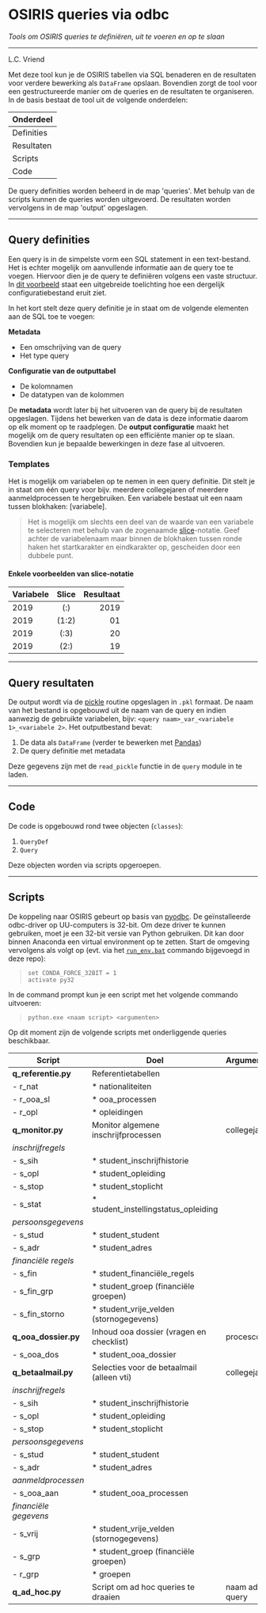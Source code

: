 # OSIRIS queries via odbc
*Tools om OSIRIS queries te definiëren, uit te voeren en op te slaan*

---

L.C. Vriend

Met deze tool kun je de OSIRIS tabellen via SQL benaderen en de resultaten voor verdere bewerking als `DataFrame` opslaan. Bovendien zorgt de tool voor een gestructureerde manier om de queries en de resultaten te organiseren. In de basis bestaat de tool uit de volgende onderdelen:

| Onderdeel  |
| ---------- |
| Definities |
| Resultaten |
| Scripts    |
| Code       |

De query definities worden beheerd in de map 'queries'. Met behulp van de scripts kunnen de queries worden uitgevoerd. De resultaten worden vervolgens in de map 'output' opgeslagen.

---

## Query definities
Een query is in de simpelste vorm een SQL statement in een text-bestand. Het is echter mogelijk om aanvullende informatie aan de query toe te voegen. Hiervoor dien je de query te definiëren volgens een vaste structuur. In [dit voorbeeld](https://github.com/uu-csa/osiris_query/blob/master/queries/_template_.ini) staat een uitgebreide toelichting hoe een dergelijk configuratiebestand eruit ziet.

In het kort stelt deze query definitie je in staat om de volgende elementen aan de SQL toe te voegen:

**Metadata**
* Een omschrijving van de query
* Het type query

**Configuratie van de outputtabel**
* De kolomnamen
* De datatypen van de kolommen

De **metadata** wordt later bij het uitvoeren van de query bij de resultaten opgeslagen. Tijdens het bewerken van de data is deze informatie daarom op elk moment op te raadplegen. De **output configuratie** maakt het mogelijk om de query resultaten op een efficiënte manier op te slaan. Bovendien kun je bepaalde bewerkingen in deze fase al uitvoeren.

### Templates
Het is mogelijk om variabelen op te nemen in een query definitie. Dit stelt je in staat om één query voor bijv. meerdere collegejaren of meerdere aanmeldprocessen te hergebruiken. Een variabele bestaat uit een naam tussen blokhaken: [variabele].

> Het is mogelijk om slechts een deel van de waarde van een variabele te selecteren met behulp van de zogenaamde [slice](https://docs.python.org/3/library/functions.html?highlight=slice#slice)-notatie. Geef achter de variabelenaam maar binnen de blokhaken tussen ronde haken het startkarakter en eindkarakter op, gescheiden door een dubbele punt.

#### Enkele voorbeelden van slice-notatie
Variabele | Slice | Resultaat
--------- | :---: | --------:
2019      | (:)   | 2019
2019      | (1:2) | 01
2019      | (:3)  | 20
2019      | (2:)  | 19

---

## Query resultaten
De output wordt via de [pickle](https://docs.python.org/3/library/pickle.html?highlight=pickle#module-pickle) routine opgeslagen in `.pkl` formaat. De naam van het bestand is opgebouwd uit de naam van de query en indien aanwezig de gebruikte variabelen, bijv: `<query naam>_var_<variabele 1>_<variabele 2>`. Het outputbestand bevat:

1. De data als `DataFrame` (verder te bewerken met [Pandas](https://pandas.pydata.org/))
2. De query definitie met metadata

Deze gegevens zijn met de `read_pickle` functie in de `query` module in te laden.

---

## Code
De code is opgebouwd rond twee objecten (`classes`):

1. `QueryDef`
2. `Query`

Deze objecten worden via scripts opgeroepen.

---

## Scripts

De koppeling naar OSIRIS gebeurt op basis van [pyodbc](https://github.com/mkleehammer/pyodbc/wiki). De geïnstalleerde odbc-driver op UU-computers is 32-bit. Om deze driver te kunnen gebruiken, moet je een 32-bit versie van Python gebruiken. Dit kan door binnen Anaconda een virtual environment op te zetten. Start de omgeving vervolgens als volgt op (evt. via het [`run_env.bat`](https://github.com/uu-csa/osiris_query/blob/master/run_env.bat) commando bijgevoegd in deze repo):

> `set CONDA_FORCE_32BIT = 1`  
> `activate py32`

In de command prompt kun je een script met het volgende commando uitvoeren:

> `python.exe <naam script> <argumenten>`

Op dit moment zijn de volgende scripts met onderliggende queries beschikbaar.

| Script                | Doel                                      | Argumenten
| --------------------- | ----------------------------------------- | ----------
| **q_referentie.py**   | Referentietabellen                        |
| - r_nat               | * nationaliteiten                         |
| - r_ooa_sl            | * ooa_processen                           |
| - r_opl               | * opleidingen                             |
| **q_monitor.py**      | Monitor algemene inschrijfprocessen       | collegejaar
| *inschrijfregels*     |                                           |
| - s_sih               | * student_inschrijfhistorie               |
| - s_opl               | * student_opleiding                       |
| - s_stop              | * student_stoplicht                       |
| - s_stat              | * student_instellingstatus_opleiding      |
| *persoonsgegevens*    |                                           |
| - s_stud              | * student_student                         |
| - s_adr               | * student_adres                           |
| *financiële regels*   |                                           |
| - s_fin               | * student_financiële_regels               |
| - s_fin_grp           | * student_groep (financiële groepen)      |
| - s_fin_storno        | * student_vrije_velden (stornogegevens)   |
| **q_ooa_dossier.py**  | Inhoud ooa dossier (vragen en checklist)  | procescode
| - s_ooa_dos           | * student_ooa_dossier                     |
| **q_betaalmail.py**   | Selecties voor de betaalmail (alleen vti) | collegejaar
| *inschrijfregels*     |                                           |
| - s_sih               | * student_inschrijfhistorie               |
| - s_opl               | * student_opleiding                       |
| - s_stop              | * student_stoplicht                       |
| *persoonsgegevens*    |                                           |
| - s_stud              | * student_student                         |
| - s_adr               | * student_adres                           |
| *aanmeldprocessen*    |                                           |
| - s_ooa_aan           | * student_ooa_processen                   |
| *financiële gegevens* |                                           |
| - s_vrij              | * student_vrije_velden (stornogegevens)   |
| - s_grp               | * student_groep (financiële groepen)      |
| - r_grp               | * groepen                                 |
| **q_ad_hoc.py**       | Script om ad hoc queries te draaien       | naam ad hoc query
